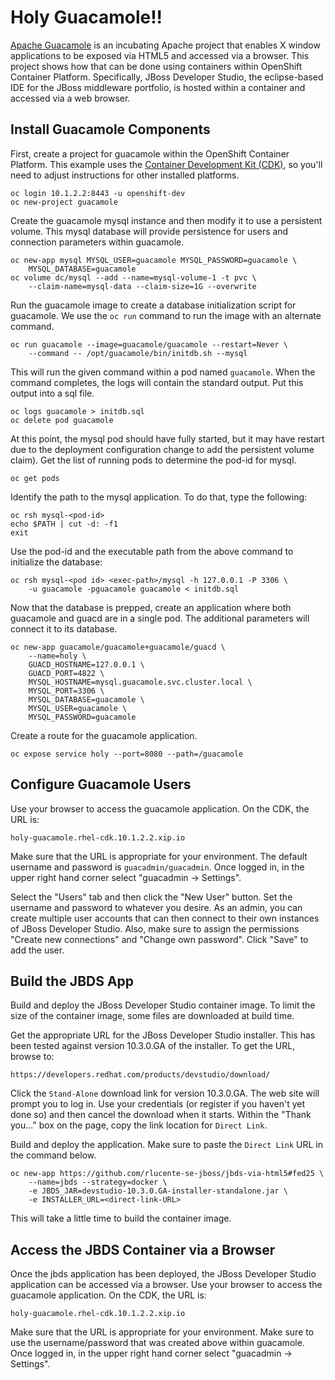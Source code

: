 # Holy Guacamole!!
[Apache Guacamole](https://guacamole.incubator.apache.org/) is an
incubating Apache project that enables X window applications to be
exposed via HTML5 and accessed via a browser.  This project shows
how that can be done using containers within OpenShift Container
Platform.  Specifically, JBoss Developer Studio, the eclipse-based
IDE for the JBoss middleware portfolio, is hosted within a container
and accessed via a web browser.

## Install Guacamole Components
First, create a project for guacamole within the OpenShift Container
Platform.  This example uses the [Container Development Kit
(CDK)](https://developers.redhat.com/products/cdk/overview/), so
you'll need to adjust instructions for other installed platforms.

    oc login 10.1.2.2:8443 -u openshift-dev
    oc new-project guacamole

Create the guacamole mysql instance and then modify it to use a
persistent volume.  This mysql database will provide persistence
for users and connection parameters within guacamole.

    oc new-app mysql MYSQL_USER=guacamole MYSQL_PASSWORD=guacamole \
        MYSQL_DATABASE=guacamole
    oc volume dc/mysql --add --name=mysql-volume-1 -t pvc \
        --claim-name=mysql-data --claim-size=1G --overwrite

Run the guacamole image to create a database initialization script
for guacamole.  We use the `oc run` command to run the image with
an alternate command.

    oc run guacamole --image=guacamole/guacamole --restart=Never \
        --command -- /opt/guacamole/bin/initdb.sh --mysql 

This will run the given command within a pod named `guacamole`.
When the command completes, the logs will contain the standard
output.  Put this output into a sql file.

    oc logs guacamole > initdb.sql
    oc delete pod guacamole

At this point, the mysql pod should have fully started, but it may
have restart due to the deployment configuration change to add the
persistent volume claim).  Get the list of running pods to determine
the pod-id for mysql.

    oc get pods

Identify the path to the mysql application.  To do that, type the
following:

    oc rsh mysql-<pod-id>
    echo $PATH | cut -d: -f1
    exit

Use the pod-id and the executable path from the above command to
initialize the database:

    oc rsh mysql-<pod id> <exec-path>/mysql -h 127.0.0.1 -P 3306 \
        -u guacamole -pguacamole guacamole < initdb.sql

Now that the database is prepped, create an application where both
guacamole and guacd are in a single pod.  The additional parameters
will connect it to its database.

    oc new-app guacamole/guacamole+guacamole/guacd \
        --name=holy \
        GUACD_HOSTNAME=127.0.0.1 \
        GUACD_PORT=4822 \
        MYSQL_HOSTNAME=mysql.guacamole.svc.cluster.local \
        MYSQL_PORT=3306 \
        MYSQL_DATABASE=guacamole \
        MYSQL_USER=guacamole \
        MYSQL_PASSWORD=guacamole

Create a route for the guacamole application.

    oc expose service holy --port=8080 --path=/guacamole

## Configure Guacamole Users
Use your browser to access the guacamole application.  On the CDK,
the URL is:

    holy-guacamole.rhel-cdk.10.1.2.2.xip.io

Make sure that the URL is appropriate for your environment.  The
default username and password is `guacadmin/guacadmin`.  Once logged
in, in the upper right hand corner select "guacadmin -> Settings".

Select the "Users" tab and then click the "New User" button.  Set
the username and password to whatever you desire.  As an admin, you
can create multiple user accounts that can then connect to their
own instances of JBoss Developer Studio.  Also, make sure to assign
the permissions "Create new connections" and "Change own password".
Click "Save" to add the user.

## Build the JBDS App
Build and deploy the JBoss Developer Studio container image.  To
limit the size of the container image, some files are downloaded
at build time.

Get the appropriate URL for the JBoss Developer Studio installer.
This has been tested against version 10.3.0.GA of the installer.
To get the URL, browse to:

    https://developers.redhat.com/products/devstudio/download/

Click the `Stand-Alone` download link for version 10.3.0.GA.  The
web site will prompt you to log in.  Use your credentials (or
register if you haven't yet done so) and then cancel the download
when it starts.  Within the "Thank you..." box on the page, copy
the link location for `Direct Link`.

Build and deploy the application.  Make sure to paste the `Direct
Link` URL in the command below.

    oc new-app https://github.com/rlucente-se-jboss/jbds-via-html5#fed25 \
        --name=jbds --strategy=docker \
        -e JBDS_JAR=devstudio-10.3.0.GA-installer-standalone.jar \
        -e INSTALLER_URL=<direct-link-URL>

This will take a little time to build the container image.

## Access the JBDS Container via a Browser
Once the jbds application has been deployed, the JBoss Developer
Studio application can be accessed via a browser.  Use your browser
to access the guacamole application.  On the CDK, the URL is:

    holy-guacamole.rhel-cdk.10.1.2.2.xip.io

Make sure that the URL is appropriate for your environment.  Make
sure to use the username/password that was created above within
guacamole.  Once logged in, in the upper right hand corner select
"guacadmin -> Settings".
